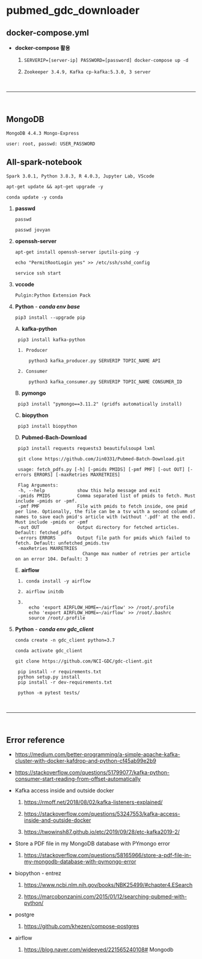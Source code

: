 # **pubmed_gdc_downloader**

## **docker-compose.yml**

* **docker-compose 활용**

    1. `SERVERIP=[server-ip] PASSWORD=[password] docker-compose up -d`

    2. `Zookeeper 3.4.9, Kafka cp-kafka:5.3.0, 3 server`

<br>

 - - -

<br>

## **MongoDB**

    MongoDB 4.4.3 Mongo-Express

    user: root, passwd: USER_PASSWORD

## **All-spark-notebook**

    Spark 3.0.1, Python 3.8.3, R 4.0.3, Jupyter Lab, VScode

    apt-get update && apt-get upgrade -y

    conda update -y conda

1. **passwd**

    `passwd`

    `passwd jovyan`

2. **openssh-server**

    ``apt-get install openssh-server iputils-ping -y``

    ``echo "PermitRootLogin yes" >> /etc/ssh/sshd_config``

    ``service ssh start``

3. **vccode**

    `Pulgin:Python Extension Pack`

4. **Python** - ***conda env base***

    ``pip3 install --upgrade pip``

    A. **kafka-python**

        pip3 install kafka-python

        1. Producer

            python3 kafka_producer.py SERVERIP TOPIC_NAME API

        2. Consumer

            python3 kafka_consumer.py SERVERIP TOPIC_NAME CONSUMER_ID

    B. **pymongo**

        pip3 install "pymongo==3.11.2" (gridfs automatically install)
    
    C. **biopython**

        pip3 install biopython

    D. **Pubmed-Bach-Download**

        pip3 install requests requests3 beautifulsoup4 lxml

        git clone https://github.com/Jin0331/Pubmed-Batch-Download.git

        usage: fetch_pdfs.py [-h] [-pmids PMIDS] [-pmf PMF] [-out OUT] [-errors ERRORS] [-maxRetries MAXRETRIES]

        Flag Arguments:
        -h, --help            show this help message and exit
        -pmids PMIDS          Comma separated list of pmids to fetch. Must include -pmids or -pmf.
        -pmf PMF              File with pmids to fetch inside, one pmid per line. Optionally, the file can be a tsv with a second column of names to save each pmid's article with (without '.pdf' at the end). Must include -pmids or -pmf
        -out OUT              Output directory for fetched articles. Default: fetched_pdfs
        -errors ERRORS        Output file path for pmids which failed to fetch. Default: unfetched_pmids.tsv
        -maxRetries MAXRETRIES
                                Change max number of retries per article on an error 104. Default: 3
    E. **airflow**

        1. conda install -y airflow

        2. airflow initdb

        3. 
            echo 'export AIRFLOW_HOME=~/airflow' >> /root/.profile
            echo 'export AIRFLOW_HOME=~/airflow' >> /root/.bashrc
            source /root/.profile

5. **Python** - ***conda env gdc_client***

    ``conda create -n gdc_client python=3.7``

    ``conda activate gdc_client``

    ``git clone https://github.com/NCI-GDC/gdc-client.git``

        pip install -r requirements.txt
        python setup.py install
        pip install -r dev-requirements.txt

        python -m pytest tests/


<br>

- - -

<br>

## **Error reference**

* https://medium.com/better-programming/a-simple-apache-kafka-cluster-with-docker-kafdrop-and-python-cf45ab99e2b9

 * https://stackoverflow.com/questions/51799077/kafka-python-consumer-start-reading-from-offset-automatically

* Kafka access inside and outside docker

    1. https://rmoff.net/2018/08/02/kafka-listeners-explained/

    2. https://stackoverflow.com/questions/53247553/kafka-access-inside-and-outside-docker

    3. https://twowinsh87.github.io/etc/2019/09/28/etc-kafka2019-2/

* Store a PDF file in my MongoDB database with PYmongo error

    1. https://stackoverflow.com/questions/58165966/store-a-pdf-file-in-my-mongodb-database-with-pymongo-error

* biopython - entrez

    1. https://www.ncbi.nlm.nih.gov/books/NBK25499/#chapter4.ESearch
    
    2. https://marcobonzanini.com/2015/01/12/searching-pubmed-with-python/

* postgre

    1. https://github.com/khezen/compose-postgres

* airflow

    1. https://blog.naver.com/wideeyed/221565240108# Mongodb
